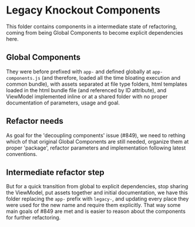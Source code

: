 # Legacy Knockout Components
This folder contains components in a intermediate state of refactoring, coming
from being Global Components to become explicit dependencies here.

## Global Components
They were before prefixed with `app-` and defined globally at `app-components.js`
(and therefore, loaded all the time bloating execution and common bundle),
with assets separated at file type folders, html templates loaded in the html
bundle file (and referenced by ID attribute), and ViewModel implemented inline
or at a shared folder with no proper documentation of parameters, usage and
goal.

## Refactor needs
As goal for the 'decoupling components' issue (#849), we need to rething
which of that original Global Components are still needed, organize them
at proper 'package', refactor parameters and implementation following latest
conventions.

## Intermediate refactor step
But for a quick transition from global to explicit dependencies, stop sharing
the ViewModel, put assets together and initial documentation, we have this
folder replacing the `app-` prefix with `legacy-`, and updating every place
they were used for the new name and require them explicitly. That way some
main goals of #849 are met and is easier to reason about the components for
further refactoring.
